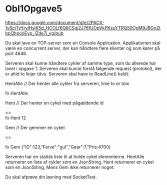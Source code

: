 # Obl1Opgave5
https://docs.google.com/document/d/e/2PACX-1vScjTyYryIHsiK5d_HCOLf6Q6CSgj2J76fUOpVkPKsuYTRQ50OgM9JBGnZtbpQhpooEyp_jZde7i_vg/pub

Du skal lave en TCP-server som en Console Application. Applikationen skal være en concurrent server, der kan håndtere flere klienter og som kører på port 4646.


Serveren skal kunne håndtere cykler af samme type, som du allerede har lavet i opgave 1. Serveren skal kunne forstå følgende request (protokol), der er altid to linjer (dvs. Serveren skal have to ReadLine() kald):


HentAlle                // Der henter alle cykler fra serveren, linie to er tom
                        
fx HentAlle
 

Hent                        // Der henter en cykel med pågældende id

<<id>>                
fx Hent
   12


Gem                         // Der gemmer en cykel

<<cykel som json>>        

fx Gem
   {"ID":123,"Farve":"gul","Gear":7,“Pris:4700}

Serveren har en statisk liste til at holde cykel elementerne.
HentAlle returnerer en liste af cykler som en JsonString, Hent returnerer en cykel som en JsonString, Mens Gem ikke returnerer noget.

Du skal afprøve din løsning med SocketTest.
